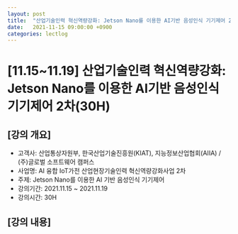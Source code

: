 ```yaml
---
layout: post
title:  "산업기술인력 혁신역량강화: Jetson Nano를 이용한 AI기반 음성인식 기기제어 2차(30H)"
date:   2021-11-15 09:00:00 +0900
categories: lectlog
---
```


# [11.15~11.19] 산업기술인력 혁신역량강화: Jetson Nano를 이용한 AI기반 음성인식 기기제어 2차(30H)

## [강의 개요]

* 고객사: 산업통상자원부, 한국산업기술진흥원(KIAT), 지능정보산업협회(AIIA) / (주)글로벌 소프트웨어 캠퍼스
* 사업명: AI 융합 IoT가전 산업현장기술인력 혁신역량강화사업 2차
* 주제: Jetson Nano를 이용한 AI 기반 음성인식 기기제어
* 강의기간: 2021.11.15 ~ 2021.11.19
* 강의시간: 30H

## [강의 내용]

